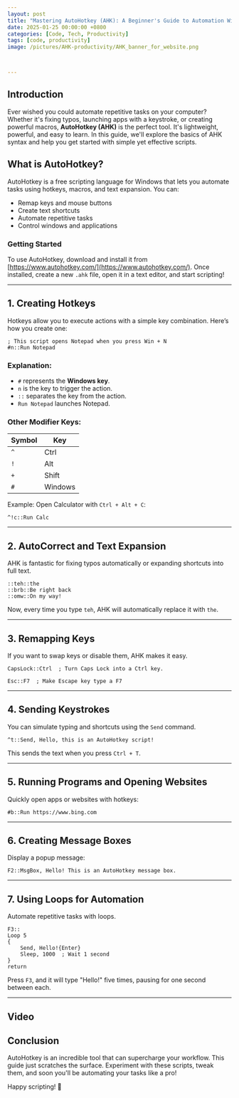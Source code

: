 ```yaml
---
layout: post
title: "Mastering AutoHotkey (AHK): A Beginner's Guide to Automation With a Video"
date: 2025-01-25 00:00:00 +0800
categories: [Code, Tech, Productivity]
tags: [code, productivity]
image: /pictures/AHK-productivity/AHK_banner_for_website.png



---
```


## Introduction

Ever wished you could automate repetitive tasks on your computer? Whether it's fixing typos, launching apps with a keystroke, or creating powerful macros, **AutoHotkey (AHK)** is the perfect tool. It's lightweight, powerful, and easy to learn. In this guide, we'll explore the basics of AHK syntax and help you get started with simple yet effective scripts.

## What is AutoHotkey?

AutoHotkey is a free scripting language for Windows that lets you automate tasks using hotkeys, macros, and text expansion. You can:

- Remap keys and mouse buttons
- Create text shortcuts
- Automate repetitive tasks
- Control windows and applications

### Getting Started

To use AutoHotkey, download and install it from [https://www.autohotkey.com/](https://www.autohotkey.com/). Once installed, create a new `.ahk` file, open it in a text editor, and start scripting!

---

## 1. Creating Hotkeys

Hotkeys allow you to execute actions with a simple key combination. Here’s how you create one:

```code
; This script opens Notepad when you press Win + N
#n::Run Notepad
```

### Explanation:

- `#` represents the **Windows key**.
- `n` is the key to trigger the action.
- `::` separates the key from the action.
- `Run Notepad` launches Notepad.

### Other Modifier Keys:

|Symbol|Key|
|---|---|
|`^`|Ctrl|
|`!`|Alt|
|`+`|Shift|
|`#`|Windows|

Example: Open Calculator with `Ctrl + Alt + C`:

```code
^!c::Run Calc
```

---

## 2. AutoCorrect and Text Expansion

AHK is fantastic for fixing typos automatically or expanding shortcuts into full text.

```
::teh::the
::brb::Be right back
::omw::On my way!
```

Now, every time you type `teh`, AHK will automatically replace it with `the`.

---

## 3. Remapping Keys

If you want to swap keys or disable them, AHK makes it easy.

`CapsLock::Ctrl  ; Turn Caps Lock into a Ctrl key.`

`Esc::F7  ; Make Escape key type a F7`

---

## 4. Sending Keystrokes

You can simulate typing and shortcuts using the `Send` command.

`^t::Send, Hello, this is an AutoHotkey script!`

This sends the text when you press `Ctrl + T`.

---

## 5. Running Programs and Opening Websites

Quickly open apps or websites with hotkeys:

```code
#b::Run https://www.bing.com
```

---

## 6. Creating Message Boxes

Display a popup message:

```code
F2::MsgBox, Hello! This is an AutoHotkey message box.
```

---

## 7. Using Loops for Automation

Automate repetitive tasks with loops.

```code
F3::
Loop 5
{
    Send, Hello!{Enter}
    Sleep, 1000  ; Wait 1 second
}
return
```

Press `F3`, and it will type "Hello!" five times, pausing for one second between each.

---
## Video 

## Conclusion

AutoHotkey is an incredible tool that can supercharge your workflow. This guide just scratches the surface. Experiment with these scripts, tweak them, and soon you'll be automating your tasks like a pro!

Happy scripting! 🚀